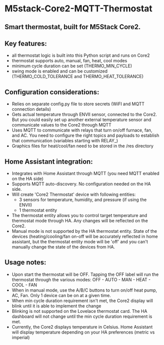 # M5stack-Core2-MQTT-Thermostat
## Smart thermostat, built for M5Stack Core2.

## Key features:
 - all thermostat logic is built into this Python script and runs on Core2
 - thermostat supports auto, manual, fan, heat, cool modes
 - minimum cycle duration can be set (THERMO_MIN_CYCLE)
 - swing mode is enabled and can be customized (THERMO_COLD_TOLERANCE and THERMO_HEAT_TOLERANCE)

## Configuration considerations:
 - Relies on separate config.py file to store secrets (WiFI and MQTT connection details)
 - Gets actual temperature through ENVII sensor, connected to the Core2. But you could easily set up another
   external temperature sensor and communicate values to the Core2 through MQTT
 - Uses MQTT to communicate with relays that turn on/off furnace, fan, and AC. You need to configure the right
   topics and payloads to establish that communication (variables starting with RELAY_)
 - Graphics files for heat/cool/fan need to be stored in the /res directory

## Home Assistant integration:
 - Integrates with Home Assistant through MQTT (you need MQTT enabled on the HA side)
 - Supports MQTT auto-discovery. No configuration needed on the HA side.
 - Will create 'Core2 Thermostat' device with following entities:
    - 3 sensors for temperature, humidity, and pressure (if using the ENVII)
    - 1 thermostat entity
 - The thermostat entity allows you to control target temperature and thermostat mode through HA. Any changes will be reflected on the Core2.
 - Manual mode is not supported by the HA thermostat entity. State of the devices (heating/cooling/fan on-off will be accurately reflected
   in home assistant, but the thermostat entity mode will be 'off' and you can't manually change the state of the devices from HA.

## Usage notes:
 - Upon start the thermostat will be OFF. Tapping the OFF label will run the thermostat through the various modes: OFF - AUTO - MAN - HEAT - COOL - FAN
 - When in manual mode, use the A/B/C buttons to turn on/off heat pump, AC, Fan. Only 1 device can be on at a given time.
 - When min cycle duration requirement isn't met, the Core2 display will blink until it is able to implement the change
 - Blinking is not supported on the Lovelace thermostat card. The HA dashboard will not change until the min cycle duration requirement is met.
 - Currently, the Core2 displays temperature in Celsius. Home Assistant will display temperature depending on your HA preferences (metric vs imperial) 

